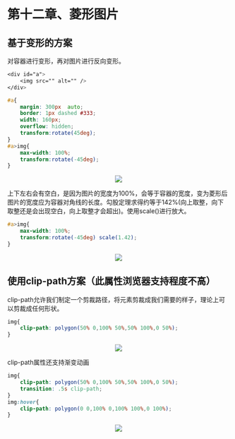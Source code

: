 # 第十二章、菱形图片

## 基于变形的方案
对容器进行变形，再对图片进行反向变形。
```css
<div id="a">
    <img src="" alt="" />
</div>

#a{
    margin: 300px  auto;
    border: 1px dashed #333;
    width: 160px;
    overflow: hidden;
    transform:rotate(45deg);
}
#a>img{
    max-width: 100%;
    transform:rotate(-45deg);
}
```
<div align=center><img src="/note/images/css-secret/12/1.png"></div>  

上下左右会有空白，是因为图片的宽度为100%，会等于容器的宽度，变为菱形后图片的宽度应为容器对角线的长度。勾股定理求得约等于142%(向上取整，向下取整还是会出现空白，向上取整才会超出)。使用scale()进行放大。
```css
#a>img{
    max-width: 100%;
    transform:rotate(-45deg) scale(1.42);
}
```
<div align=center><img src="/note/images/css-secret/12/2.png"></div>  

## 使用clip-path方案（此属性浏览器支持程度不高）
clip-path允许我们制定一个剪裁路径，将元素剪裁成我们需要的样子，理论上可以剪裁成任何形状。
```css
img{
    clip-path: polygon(50% 0,100% 50%,50% 100%,0 50%);
}
```
<div align=center><img src="/note/images/css-secret/12/3.png"></div>  

clip-path属性还支持渐变动画
```css
img{
    clip-path: polygon(50% 0,100% 50%,50% 100%,0 50%);
    transition: .5s clip-path;
}
img:hover{
    clip-path: polygon(0 0,100% 0,100% 100%,0 100%);
}
```
<div align=center><img src="/note/images/css-secret/12/4.gif"></div>  
